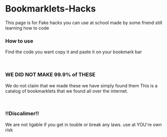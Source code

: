 # Bookmarklets-Hacks
This page is for Fake hacks you can use at school made by some friend still learning how to code 
<br>
<h3><b>How to use</b></h3>
<p>Find the code you want copy it and paste it on your bookmark bar</p>
<br>
<h3>WE DID NOT MAKE 99.9% of THESE</h3>
<p>We do not claim that we made these we have simply found them This is a catalog of bookmarklets that we found all over the internet.</p>
<br>
<h3>!!Discalimer!!</h3>
<p>We are not ligable if you get in touble or break any laws. use at YOU're own risk
